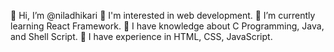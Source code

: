👋 Hi, I’m @niladhikari
👀 I'm interested in web development.
🌱 I’m currently learning React Framework.
🙇 I have knowledge about C Programming, Java, and Shell Script.
💞️ I have experience in HTML, CSS, JavaScript.
